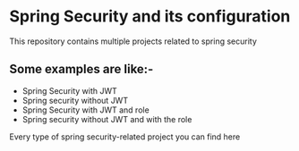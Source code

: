 # Spring Security and its configuration

This repository contains multiple projects related to spring security 

## Some examples are like:- 
- Spring Security with JWT
- Spring security without JWT
- Spring Security with JWT and role
- Spring security without JWT and with the role


Every type of spring security-related project you can  find here

